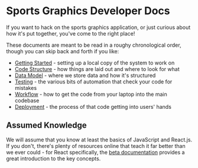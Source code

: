 # Sports Graphics Developer Docs

If you want to hack on the sports graphics application, or just curious about how it's put together, you've come to the right place!

These documents are meant to be read in a roughy chronological order, though you can skip back and forth if you like:

- [Getting Started](./00-getting-started.md) - setting up a local copy of the system to work on
- [Code Structure](./01-code-structure.md) - how things are laid out and where to look for what
- [Data Model](./02-data-model.md) - where we store data and how it's structured
- [Testing](./03-testing.md) - the various bits of automation that check your code for mistakes
- [Workflow](./04-workflow.md) - how to get the code from your laptop into the main codebase
- [Deployment](./05-deployment.md) - the process of that code getting into users' hands

## Assumed Knowledge

We will assume that you know at least the basics of JavaScript and React.js. If you don't, there's plenty of resources online that teach it far better than we ever could - for React specifically, the [beta documentation](https://beta.reactjs.org/) provides a great introduction to the key concepts.
